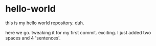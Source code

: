 # hello-world
this is my hello world repository. duh.


here we go. tweaking it for my first commit. exciting. I just added two spaces and 4 'sentences'.
